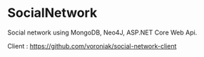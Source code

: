 # SocialNetwork
Social network using MongoDB, Neo4J, ASP.NET Core Web Api.

Client : https://github.com/voroniak/social-network-client
